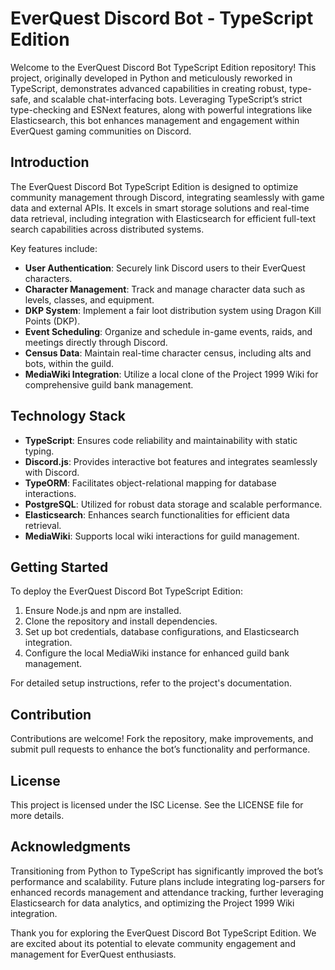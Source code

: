 # EverQuest Discord Bot - TypeScript Edition

Welcome to the EverQuest Discord Bot TypeScript Edition repository! This project, originally developed in Python and meticulously reworked in TypeScript, demonstrates advanced capabilities in creating robust, type-safe, and scalable chat-interfacing bots. Leveraging TypeScript’s strict type-checking and ESNext features, along with powerful integrations like Elasticsearch, this bot enhances management and engagement within EverQuest gaming communities on Discord.

## Introduction

The EverQuest Discord Bot TypeScript Edition is designed to optimize community management through Discord, integrating seamlessly with game data and external APIs. It excels in smart storage solutions and real-time data retrieval, including integration with Elasticsearch for efficient full-text search capabilities across distributed systems.

Key features include:

- **User Authentication**: Securely link Discord users to their EverQuest characters.
- **Character Management**: Track and manage character data such as levels, classes, and equipment.
- **DKP System**: Implement a fair loot distribution system using Dragon Kill Points (DKP).
- **Event Scheduling**: Organize and schedule in-game events, raids, and meetings directly through Discord.
- **Census Data**: Maintain real-time character census, including alts and bots, within the guild.
- **MediaWiki Integration**: Utilize a local clone of the Project 1999 Wiki for comprehensive guild bank management.

## Technology Stack

- **TypeScript**: Ensures code reliability and maintainability with static typing.
- **Discord.js**: Provides interactive bot features and integrates seamlessly with Discord.
- **TypeORM**: Facilitates object-relational mapping for database interactions.
- **PostgreSQL**: Utilized for robust data storage and scalable performance.
- **Elasticsearch**: Enhances search functionalities for efficient data retrieval.
- **MediaWiki**: Supports local wiki interactions for guild management.

## Getting Started

To deploy the EverQuest Discord Bot TypeScript Edition:

1. Ensure Node.js and npm are installed.
2. Clone the repository and install dependencies.
3. Set up bot credentials, database configurations, and Elasticsearch integration.
4. Configure the local MediaWiki instance for enhanced guild bank management.

For detailed setup instructions, refer to the project's documentation.

## Contribution

Contributions are welcome! Fork the repository, make improvements, and submit pull requests to enhance the bot’s functionality and performance.

## License

This project is licensed under the ISC License. See the LICENSE file for more details.

## Acknowledgments

Transitioning from Python to TypeScript has significantly improved the bot’s performance and scalability. Future plans include integrating log-parsers for enhanced records management and attendance tracking, further leveraging Elasticsearch for data analytics, and optimizing the Project 1999 Wiki integration.

Thank you for exploring the EverQuest Discord Bot TypeScript Edition. We are excited about its potential to elevate community engagement and management for EverQuest enthusiasts.
